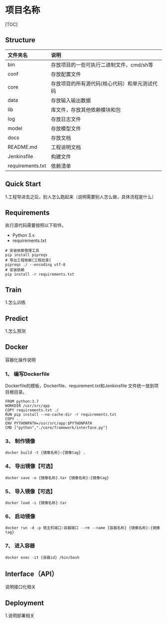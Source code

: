 # 项目名称

[TOC]

## Structure

| 文件夹名         | 说明                                          |
| :--------------- | :-------------------------------------------- |
| bin              | 存放项目的一些可执行二进制文件，cmd/sh等      |
| conf             | 存放配置文件                                  |
| core             | 存放项目的所有源代码(核心代码）和单元测试代码 |
| data             | 存放输入输出数据                              |
| lib              | 库文件，存放其他依赖模块和包                  |
| log              | 存放日志文件                                  |
| model            | 存放模型文件                                  |
| docs             | 存放文档                                      |
| README.md        | 工程说明文档                                  |
| Jenkinsfile      | 构建文件                                      |
| requirements.txt | 依赖清单                                      |

## Quick Start

1.工程导进去之后，别人怎么跑起来（说明需要别人怎么做，具体流程是什么）

## Requirements

执行源代码需要按照以下软件。

* Python 3.x
* requirements.txt

```shell
# 安装依赖管理工具
pip install pipreqs
# 导出工程依赖[工程目录]
pipreqs ./ --encoding utf-8
# 安装依赖
pip install -r requirements.txt
```

## Train

1.怎么训练

## Predict

1.怎么预测

## Docker

容器化操作说明

###  1、 编写Dockerfile

Dockerfile的模板，Dockerfile、requirement.txt和Jenkinsfile 文件统一放到项目根目录。

```shell
FROM python:3.7
WORKDIR /usr/src/app
COPY requirements.txt ./
RUN pip install --no-cache-dir -r requirements.txt
COPY . .
ENV PYTHONPATH=/usr/src/app:$PYTHONPATH
CMD ["python","./core/framework/interface.py"]
```

### 3、 制作镜像

```shell
docker build -t {镜像名称}:{镜像tag} .
```

### 4、 导出镜像【可选】

```shell
docker save -o {镜像名称}.tar {镜像名称}:{镜像tag}
```

### 5、 导入镜像【可选】

```shell
docker load -i {镜像名称}.tar
```

### 6、 启动镜像

```shell
docker run -d -p 宿主机端口:容器端口 --rm --name {容器名称} {镜像名称}:{镜像tag}
```

### 7、 进入容器

```shell
docker exec -it {容器id} /bin/bash
```

## Interface（API）

说明接口化相关

## Deployment

1.说明部署相关
